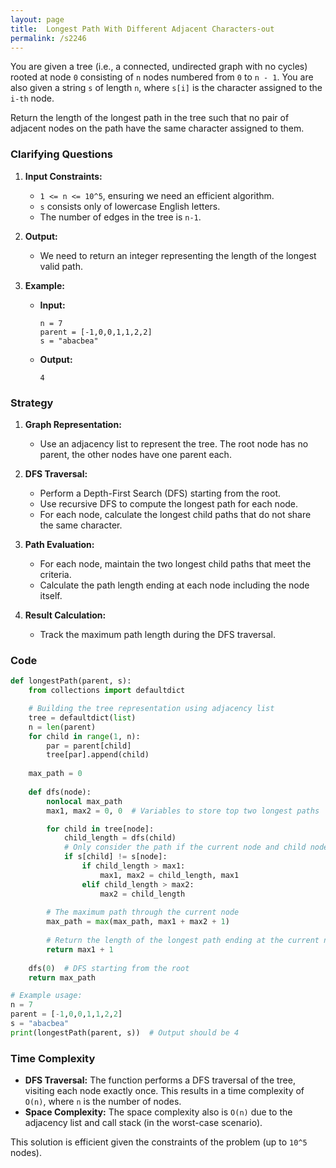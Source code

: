 ```yaml
---
layout: page
title:  Longest Path With Different Adjacent Characters-out
permalink: /s2246
---
```


You are given a tree (i.e., a connected, undirected graph with no cycles) rooted at node `0` consisting of `n` nodes numbered from `0` to `n - 1`. You are also given a string `s` of length `n`, where `s[i]` is the character assigned to the `i-th` node.

Return the length of the longest path in the tree such that no pair of adjacent nodes on the path have the same character assigned to them.

### Clarifying Questions

1. **Input Constraints:**
   - `1 <= n <= 10^5`, ensuring we need an efficient algorithm.
   - `s` consists only of lowercase English letters.
   - The number of edges in the tree is `n-1`.

2. **Output:**
   - We need to return an integer representing the length of the longest valid path.

3. **Example:**
   - **Input:**
     ```
     n = 7
     parent = [-1,0,0,1,1,2,2]
     s = "abacbea"
     ```
   - **Output:**
     ```
     4
     ```

### Strategy

1. **Graph Representation:**
   - Use an adjacency list to represent the tree. The root node has no parent, the other nodes have one parent each.

2. **DFS Traversal:**
   - Perform a Depth-First Search (DFS) starting from the root.
   - Use recursive DFS to compute the longest path for each node.
   - For each node, calculate the longest child paths that do not share the same character.

3. **Path Evaluation:**
   - For each node, maintain the two longest child paths that meet the criteria.
   - Calculate the path length ending at each node including the node itself.

4. **Result Calculation:**
   - Track the maximum path length during the DFS traversal.

### Code

```python
def longestPath(parent, s):
    from collections import defaultdict

    # Building the tree representation using adjacency list
    tree = defaultdict(list)
    n = len(parent)
    for child in range(1, n):
        par = parent[child]
        tree[par].append(child)
    
    max_path = 0
    
    def dfs(node):
        nonlocal max_path
        max1, max2 = 0, 0  # Variables to store top two longest paths

        for child in tree[node]:
            child_length = dfs(child)
            # Only consider the path if the current node and child node have different characters
            if s[child] != s[node]:
                if child_length > max1:
                    max1, max2 = child_length, max1
                elif child_length > max2:
                    max2 = child_length
        
        # The maximum path through the current node
        max_path = max(max_path, max1 + max2 + 1)
        
        # Return the length of the longest path ending at the current node
        return max1 + 1
    
    dfs(0)  # DFS starting from the root
    return max_path

# Example usage:
n = 7
parent = [-1,0,0,1,1,2,2]
s = "abacbea"
print(longestPath(parent, s))  # Output should be 4
```

### Time Complexity

- **DFS Traversal:** The function performs a DFS traversal of the tree, visiting each node exactly once. This results in a time complexity of `O(n)`, where `n` is the number of nodes.
- **Space Complexity:** The space complexity also is `O(n)` due to the adjacency list and call stack (in the worst-case scenario).

This solution is efficient given the constraints of the problem (up to `10^5` nodes).